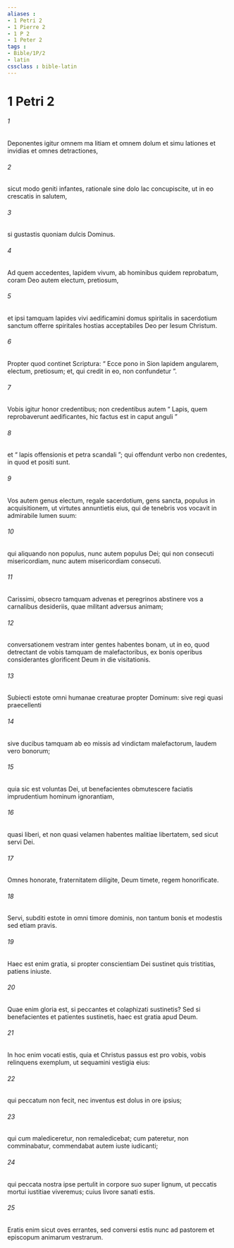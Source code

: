 ```yaml
---
aliases : 
- 1 Petri 2
- 1 Pierre 2
- 1 P 2
- 1 Peter 2
tags : 
- Bible/1P/2
- latin
cssclass : bible-latin
---
```


# 1 Petri 2

###### 1
Deponentes igitur omnem ma litiam et omnem dolum et simu lationes et invidias et omnes detractiones, 
###### 2
sicut modo geniti infantes, rationale sine dolo lac concupiscite, ut in eo crescatis in salutem, 
###### 3
si gustastis quoniam dulcis Dominus. 
###### 4
Ad quem accedentes, lapidem vivum, ab hominibus quidem reprobatum, coram Deo autem electum, pretiosum, 
###### 5
et ipsi tamquam lapides vivi aedificamini domus spiritalis in sacerdotium sanctum offerre spiritales hostias acceptabiles Deo per Iesum Christum. 
###### 6
Propter quod continet Scriptura: “ Ecce pono in Sion lapidem angularem, electum, pretiosum; et, qui credit in eo, non confundetur ”.
###### 7
Vobis igitur honor credentibus; non credentibus autem “ Lapis, quem reprobaverunt aedificantes, hic factus est in caput anguli ”
###### 8
et “ lapis offensionis et petra scandali ”; qui offendunt verbo non credentes, in quod et positi sunt.
###### 9
Vos autem genus electum, regale sacerdotium, gens sancta, populus in acquisitionem, ut virtutes annuntietis eius, qui de tenebris vos vocavit in admirabile lumen suum: 
###### 10
qui aliquando non populus, nunc autem populus Dei; qui non consecuti misericordiam, nunc autem misericordiam consecuti.
###### 11
Carissimi, obsecro tamquam advenas et peregrinos abstinere vos a carnalibus desideriis, quae militant adversus animam; 
###### 12
conversationem vestram inter gentes habentes bonam, ut in eo, quod detrectant de vobis tamquam de malefactoribus, ex bonis operibus considerantes glorificent Deum in die visitationis.
###### 13
Subiecti estote omni humanae creaturae propter Dominum: sive regi quasi praecellenti 
###### 14
sive ducibus tamquam ab eo missis ad vindictam malefactorum, laudem vero bonorum; 
###### 15
quia sic est voluntas Dei, ut benefacientes obmutescere faciatis imprudentium hominum ignorantiam, 
###### 16
quasi liberi, et non quasi velamen habentes malitiae libertatem, sed sicut servi Dei.
###### 17
Omnes honorate, fraternitatem diligite, Deum timete, regem honorificate.
###### 18
Servi, subditi estote in omni timore dominis, non tantum bonis et modestis sed etiam pravis. 
###### 19
Haec est enim gratia, si propter conscientiam Dei sustinet quis tristitias, patiens iniuste. 
###### 20
Quae enim gloria est, si peccantes et colaphizati sustinetis? Sed si benefacientes et patientes sustinetis, haec est gratia apud Deum. 
###### 21
In hoc enim vocati estis, quia et Christus passus est pro vobis, vobis relinquens exemplum, ut sequamini vestigia eius:
###### 22
qui peccatum non fecit, nec inventus est dolus in ore ipsius;
###### 23
qui cum malediceretur, non remaledicebat; cum pateretur, non comminabatur, commendabat autem iuste iudicanti;
###### 24
qui peccata nostra ipse pertulit in corpore suo super lignum, ut peccatis mortui iustitiae viveremus; cuius livore sanati estis.
###### 25
Eratis enim sicut oves errantes, sed conversi estis nunc ad pastorem et episcopum animarum vestrarum.
